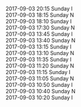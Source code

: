2017-09-03 20:15 Sunday  I  
2017-09-03 18:15 Sunday  N  
2017-09-03 18:10 Sunday  I  
2017-09-03 17:30 Sunday  N  
2017-09-03 13:45 Sunday  I  
2017-09-03 13:40 Sunday  N  
2017-09-03 13:15 Sunday  I  
2017-09-03 13:10 Sunday  N  
2017-09-03 11:35 Sunday  I  
2017-09-03 11:20 Sunday  N  
2017-09-03 11:15 Sunday  I  
2017-09-03 11:05 Sunday  N  
2017-09-03 10:50 Sunday  I  
2017-09-03 10:40 Sunday  N  
2017-09-03 10:20 Sunday  I  
